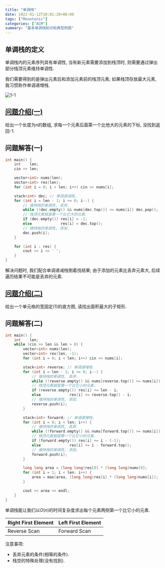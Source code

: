 ```yaml
---
title: "单调栈"
date: 2022-01-12T10:01:28+08:00
tags: ["Monotonic"]
categories: ["ACM"]
summary: "基本单调栈知识和典型例题"
---
```


## 单调栈的定义

单调栈内的元素序列具有单调性, 当有新元素需要添加到栈顶时, 则需要通过弹出部分栈顶元素维持单调性.

我们需要得到的是弹出元素后和添加元素前的栈顶元素; 如果栈顶存放最大元素, 我习惯称作单调递增栈.

![1-1](https://dl.axlis.cn/blog/acm/monotonic/1-1.svg)

## [问题介绍(一)](https://www.luogu.com.cn/problem/P5788)

给出一个长度为n的数组, 求每一个元素后面第一个比他大的元素的下标, 没找到返回-1.

## 问题解答(一)

```c++
int main() {
    int    len;
    cin >> len;

    vector<int> nums(len);
    vector<int> res(len);
    for (int i = 0; i < len; i++) cin >> nums[i];

    stack<int> dec; // 单调递减栈.
    for (int i = len - 1; i >= 0; i--) {
        // 维持栈的单调性, 丢弃.
        while (!dec.empty() && nums[dec.top()] <= nums[i]) dec.pop();
        // 栈顶元素就是第一个比它大的元素.
        if (dec.empty()) res[i] = -1;
        else             res[i] = dec.top();
        // 维持栈的单调性, 添加.
        dec.push(i);
    }

    for (int i : res) {
        cout << i << ' ';
    }
}
```

解决问题时, 我们配合单调递减栈倒着找结果; 由于添加的元素比丢弃元素大, 后续遍历结果不可能是丢弃的元素.

## [问题介绍(二)](https://www.spoj.com/problems/HISTOGRA/)

给出一个单元格的宽固定(1)的直方图, 请找出面积最大的子矩形.

## 问题解答(二)

```c++
int main() {
    int    len;
    while (cin >> len && len > 0) {
        vector<int> nums(len);
        vector<int> res(len, -1);
        for (int i = 0; i < len; i++) cin >> nums[i];

        stack<int> reverse; // 单调递增栈.
        for (int i = len - 1; i >= 0; i--) {
            // 维持栈的单调性, 丢弃.
            while (!reverse.empty() && nums[reverse.top()] >= nums[i]) reverse.pop();
            // 栈顶元素就是第一个比它小的元素.
            if (reverse.empty()) res[i] += len - i;
            else             res[i] += reverse.top() - i;
            // 维持栈的单调性, 添加.
            reverse.push(i);
        }

        stack<int> forward; // 单调递增栈.
        for (int i = 0; i < len; i++) {
            // 维持栈的单调性, 丢弃.
            while (!forward.empty() && nums[forward.top()] >= nums[i]) forward.pop();
            // 栈顶元素就是第一个比它小的元素.
            if (forward.empty()) res[i] += i - (-1);
            else             res[i] += i - forward.top();
            // 维持栈的单调性, 添加.
            forward.push(i);
        }

        long long area = (long long)res[0] * (long long)nums[0];
        for (int i = 1; i < len; i++) {
            area = max(area, (long long)res[i] * (long long)nums[i]);
        }

        cout << area << endl;
    }
}
```

单调栈能让我们以$O(n)$的时间复杂度求出每个元素两侧第一个比它小的元素.

| Right First Element | Left First Element |
| ------------------- | ------------------ |
| Reverse Scan        | Forward Scan       |

注意事项:

* 丢弃元素的条件(相等的条件).
* 栈空的特殊处理(没有找到).